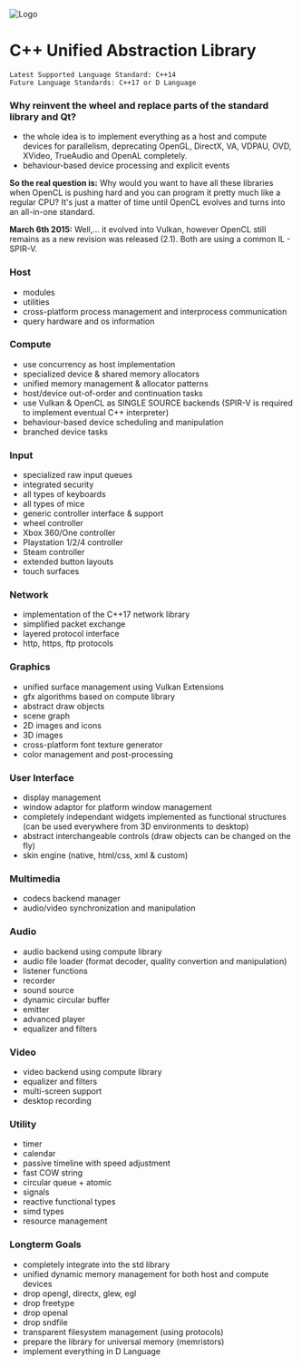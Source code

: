 ![Logo](https://bitbucket.org/repo/jXXjaG/images/1113278086-cppual.png#right "C++ Unified Abstraction Library")

# C++ Unified Abstraction Library #

	Latest Supported Language Standard: C++14
	Future Language Standards: C++17 or D Language

### Why reinvent the wheel and replace parts of the standard library and Qt? ###
- the whole idea is to implement everything as a host and compute devices for parallelism, deprecating OpenGL, DirectX, VA, VDPAU, OVD, XVideo, TrueAudio and OpenAL completely.
- behaviour-based device processing and explicit events

**So the real question is:** Why would you want to have all these libraries when OpenCL is pushing hard and you can program it pretty much like a regular CPU? It's just a matter of time until OpenCL evolves and turns into an all-in-one standard.

**March 6th 2015:** Well,... it evolved into Vulkan, however OpenCL still remains as a new revision was released (2.1). Both are using a common IL - SPIR-V.


### Host ###
- modules
- utilities
- cross-platform process management and interprocess communication
- query hardware and os information

### Compute ###
- use concurrency as host implementation
- specialized device & shared memory allocators
- unified memory management & allocator patterns
- host/device out-of-order and continuation tasks
- use Vulkan & OpenCL as SINGLE SOURCE backends (SPIR-V is required to implement eventual C++ interpreter)
- behaviour-based device scheduling and manipulation
- branched device tasks

### Input ###
- specialized raw input queues
- integrated security
- all types of keyboards
- all types of mice
- generic controller interface & support
- wheel controller
- Xbox 360/One controller
- Playstation 1/2/4 controller
- Steam controller
- extended button layouts
- touch surfaces

### Network ###
- implementation of the C++17 network library
- simplified packet exchange
- layered protocol interface
- http, https, ftp protocols

### Graphics ###
- unified surface management using Vulkan Extensions
- gfx algorithms based on compute library
- abstract draw objects
- scene graph
- 2D images and icons
- 3D images
- cross-platform font texture generator
- color management and post-processing

### User Interface ###
- display management
- window adaptor for platform window management
- completely independant widgets implemented as functional structures (can be used everywhere from 3D environments to desktop)
- abstract interchangeable controls (draw objects can be changed on the fly)
- skin engine (native, html/css, xml & custom)

### Multimedia ###
- codecs backend manager
- audio/video synchronization and manipulation

### Audio ###
- audio backend using compute library
- audio file loader (format decoder, quality convertion and manipulation)
- listener functions
- recorder
- sound source
- dynamic circular buffer
- emitter
- advanced player
- equalizer and filters

### Video ###
- video backend using compute library
- equalizer and filters
- multi-screen support
- desktop recording

### Utility ###
- timer
- calendar
- passive timeline with speed adjustment
- fast COW string
- circular queue + atomic
- signals
- reactive functional types
- simd types
- resource management

### Longterm Goals ###
- completely integrate into the std library
- unified dynamic memory management for both host and compute devices
- drop opengl, directx, glew, egl
- drop freetype
- drop openal
- drop sndfile
- transparent filesystem management (using protocols)
- prepare the library for universal memory (memristors)
- implement everything in D Language
